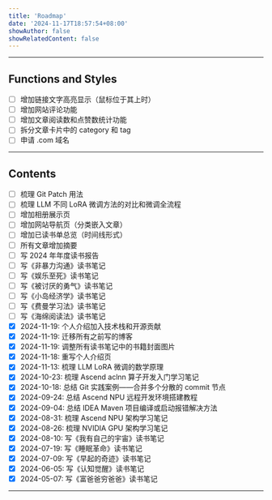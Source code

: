 ```yaml
---
title: 'Roadmap'
date: '2024-11-17T18:57:54+08:00'
showAuthor: false
showRelatedContent: false
---
```


---

## Functions and Styles

- [ ] 增加链接文字高亮显示（鼠标位于其上时）
- [ ] 增加网站评论功能
- [ ] 增加文章阅读数和点赞数统计功能
- [ ] 拆分文章卡片中的 category 和 tag
- [ ] 申请 .com 域名

---

## Contents

- [ ] 梳理 Git Patch 用法
- [ ] 梳理 LLM 不同 LoRA 微调方法的对比和微调全流程
- [ ] 增加相册展示页
- [ ] 增加网站导航页（分类嵌入文章）
- [ ] 增加已读书单总览（时间线形式）
- [ ] 所有文章增加摘要
- [ ] 写 2024 年年度读书报告
- [ ] 写《非暴力沟通》读书笔记
- [ ] 写《娱乐至死》读书笔记
- [ ] 写《被讨厌的勇气》读书笔记
- [ ] 写《小岛经济学》读书笔记
- [ ] 写《费曼学习法》读书笔记
- [ ] 写《海绵阅读法》读书笔记
- [x] 2024-11-19: 个人介绍加入技术栈和开源贡献
- [x] 2024-11-19: 迁移所有之前写的博客
- [x] 2024-11-19: 调整所有读书笔记中的书籍封面图片
- [x] 2024-11-18: 重写个人介绍页
- [x] 2024-11-13: 梳理 LLM LoRA 微调的数学原理
- [x] 2024-10-23: 梳理 Ascend aclnn 算子开发入门学习笔记
- [x] 2024-10-18: 总结 Git 实践案例——合并多个分散的 commit 节点
- [x] 2024-09-24: 总结 Ascend NPU 远程开发环境搭建教程
- [x] 2024-09-04: 总结 IDEA Maven 项目编译或启动报错解决方法
- [x] 2024-08-31: 梳理 Ascend NPU 架构学习笔记
- [x] 2024-08-26: 梳理 NVIDIA GPU 架构学习笔记
- [x] 2024-08-10: 写《我有自己的宇宙》读书笔记
- [x] 2024-07-19: 写《睡眠革命》读书笔记
- [x] 2024-07-09: 写《早起的奇迹》读书笔记
- [x] 2024-06-05: 写《认知觉醒》读书笔记
- [x] 2024-05-07: 写《富爸爸穷爸爸》读书笔记

---
